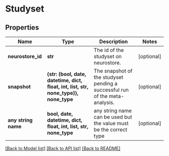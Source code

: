 # Studyset


## Properties
Name | Type | Description | Notes
------------ | ------------- | ------------- | -------------
**neurostore_id** | **str** | The id of the studyset on neurostore. | [optional] 
**snapshot** | **{str: (bool, date, datetime, dict, float, int, list, str, none_type)}, none_type** | The snapshot of the studyset pending a successful run of the meta-analysis. | [optional] 
**any string name** | **bool, date, datetime, dict, float, int, list, str, none_type** | any string name can be used but the value must be the correct type | [optional]

[[Back to Model list]](../README.md#documentation-for-models) [[Back to API list]](../README.md#documentation-for-api-endpoints) [[Back to README]](../README.md)


